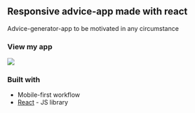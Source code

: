 ## Responsive advice-app made with react

Advice-generator-app to be motivated in any circumstance

### View my app

![](./screenshot.jpg)

### Built with

- Mobile-first workflow
- [React](https://reactjs.org/) - JS library
